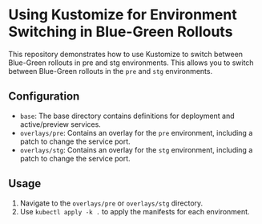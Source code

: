 # Using Kustomize for Environment Switching in Blue-Green Rollouts

This repository demonstrates how to use Kustomize to switch between Blue-Green rollouts in pre and stg environments.
This allows you to switch between Blue-Green rollouts in the `pre` and `stg` environments.

## Configuration

- `base`: The base directory contains definitions for deployment and active/preview services.
- `overlays/pre`: Contains an overlay for the `pre` environment, including a patch to change the service port.
- `overlays/stg`: Contains an overlay for the `stg` environment, including a patch to change the service port.

## Usage

1. Navigate to the `overlays/pre` or `overlays/stg` directory.
2. Use `kubectl apply -k .` to apply the manifests for each environment.
